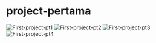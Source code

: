 # project-pertama
![First-project-pt1](https://github.com/user-attachments/assets/91c12212-2e66-40d0-bbea-16efe30e4ed7)
![First-project-pt2](https://github.com/user-attachments/assets/1b92a266-d001-41f6-a9ff-a4eb5d9b3b4e)
![First-project-pt3](https://github.com/user-attachments/assets/6b792cd2-6c48-46dd-b58a-09d6061fb016)
![First-project-pt4](https://github.com/user-attachments/assets/6f015437-adbd-4292-919e-35766c9887ca)
